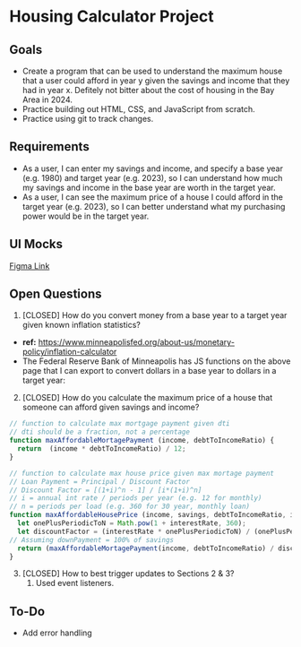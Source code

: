 # Housing Calculator Project
## Goals
- Create a program that can be used to understand the maximum house that a user could afford in year y given the savings and income that they had in year x. Defitely not bitter about the cost of housing in the Bay Area in 2024.
- Practice building out HTML, CSS, and JavaScript from scratch.
- Practice using git to track changes.
## Requirements
- As a user, I can enter my savings and income, and specify a base year (e.g. 1980) and target year (e.g. 2023), so I can understand how much my savings and income in the base year are worth in the target year.
- As a user, I can see the maximum price of a house I could afford in the target year (e.g. 2023), so I can better understand what my purchasing power would be in the target year.
## UI Mocks
[Figma Link](https://www.figma.com/design/oCDi01Q8QKt1vWMQDbZEkV/HousingCalculatorProject?node-id=0-1&t=3kPk5hvCeegQ70yR-1)
## Open Questions
1. [CLOSED] How do you convert money from a base year to a target year given known inflation statistics?
  - **ref:** https://www.minneapolisfed.org/about-us/monetary-policy/inflation-calculator
  - The Federal Reserve Bank of Minneapolis has JS functions on the above page that I can export to convert dollars in a base year to dollars in a target year:
2. [CLOSED] How do you calculate the maximum price of a house that someone can afford given savings and income?
``` JavaScript
// function to calculate max mortgage payment given dti
// dti should be a fraction, not a percentage
function maxAffordableMortagePayment (income, debtToIncomeRatio) {
  return  (income * debtToIncomeRatio) / 12;
}

// function to calculate max house price given max mortage payment
// Loan Payment = Principal / Discount Factor
// Discount Factor = [(1+i)^n - 1] / [i*(1+i)^n]
// i = annual int rate / periods per year (e.g. 12 for monthly)
// n = periods per load (e.g. 360 for 30 year, monthly loan)
function maxAffordableHousePrice (income, savings, debtToIncomeRatio, interestRate) {
  let onePlusPeriodicToN = Math.pow(1 + interestRate, 360);
  let discountFactor = (interestRate * onePlusPeriodicToN) / (onePlusPeriodicToN - 1);
// Assuming downPayment = 100% of savings
  return (maxAffordableMortagePayment(income, debtToIncomeRatio) / discountFactor) + savings;
}
```
3. [CLOSED] How to best trigger updates to Sections 2 & 3?
	1. Used event listeners.
## To-Do
- Add error handling